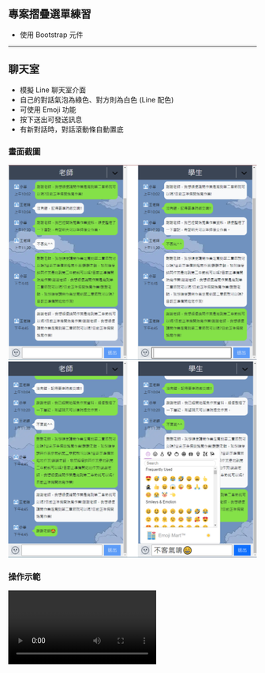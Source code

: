 <h2>專案摺疊選單練習</h2>

- 使用 Bootstrap 元件

<hr />

<h2>聊天室</h2>

- 模擬 Line 聊天室介面
- 自己的對話氣泡為綠色、對方則為白色 (Line 配色)
- 可使用 Emoji 功能
- 按下送出可發送訊息
- 有新對話時，對話滾動條自動置底

<h3>畫面截圖</h3>

<img src="./src/assets/chatroom/readme示範圖/對話介面.png" alt="聊天室圖片">
<img src="./src/assets/chatroom/readme示範圖/Emoji介面.png" alt="聊天室圖片">

<h3>操作示範</h3>

<video src="./src/assets/chatroom/readme示範圖/對話示範.mp4"></video>
